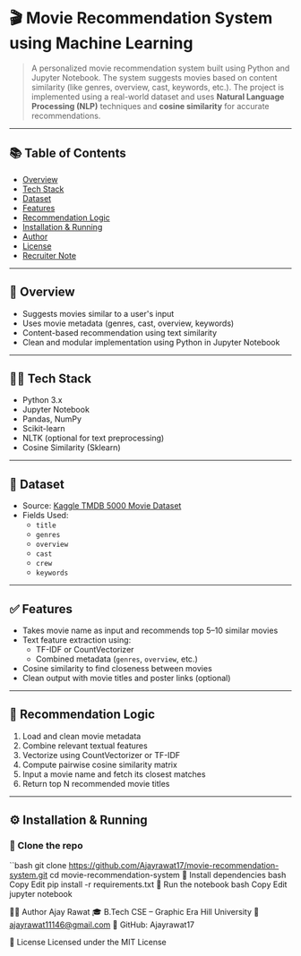 # 🎬 Movie Recommendation System using Machine Learning

> A personalized movie recommendation system built using Python and Jupyter Notebook. The system suggests movies based on content similarity (like genres, overview, cast, keywords, etc.). The project is implemented using a real-world dataset and uses **Natural Language Processing (NLP)** techniques and **cosine similarity** for accurate recommendations.

---

## 📚 Table of Contents

- [Overview](#overview)
- [Tech Stack](#tech-stack)
- [Dataset](#dataset)
- [Features](#features)
- [Recommendation Logic](#recommendation-logic)
- [Installation & Running](#installation--running)
- [Author](#author)
- [License](#license)
- [Recruiter Note](#recruiter-note)

---

## 📝 Overview

- Suggests movies similar to a user's input
- Uses movie metadata (genres, cast, overview, keywords)
- Content-based recommendation using text similarity
- Clean and modular implementation using Python in Jupyter Notebook

---

## 🧑‍💻 Tech Stack

- Python 3.x
- Jupyter Notebook
- Pandas, NumPy
- Scikit-learn
- NLTK (optional for text preprocessing)
- Cosine Similarity (Sklearn)

---

## 🎥 Dataset

- Source: [Kaggle TMDB 5000 Movie Dataset](https://www.kaggle.com/datasets/tmdb/tmdb-movie-metadata)
- Fields Used:
  - `title`
  - `genres`
  - `overview`
  - `cast`
  - `crew`
  - `keywords`

---

## ✅ Features

- Takes movie name as input and recommends top 5–10 similar movies
- Text feature extraction using:
  - TF-IDF or CountVectorizer
  - Combined metadata (`genres`, `overview`, etc.)
- Cosine similarity to find closeness between movies
- Clean output with movie titles and poster links (optional)

---

## 🧠 Recommendation Logic

1. Load and clean movie metadata
2. Combine relevant textual features
3. Vectorize using CountVectorizer or TF-IDF
4. Compute pairwise cosine similarity matrix
5. Input a movie name and fetch its closest matches
6. Return top N recommended movie titles

---

## ⚙️ Installation & Running

### 🔹 Clone the repo
``bash
git clone https://github.com/Ajayrawat17/movie-recommendation-system.git
cd movie-recommendation-system
🔹 Install dependencies
bash
Copy
Edit
pip install -r requirements.txt
🔹 Run the notebook
bash
Copy
Edit
jupyter notebook


👨‍💻 Author
Ajay Rawat
🎓 B.Tech CSE – Graphic Era Hill University
📧 ajayrawat11146@gmail.com
🔗 GitHub: Ajayrawat17

📄 License
Licensed under the MIT License
